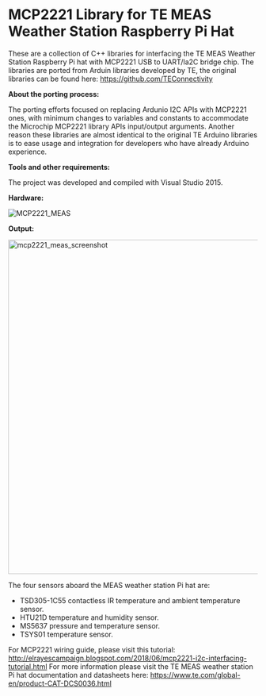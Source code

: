 # MCP2221 Library for TE MEAS Weather Station Raspberry Pi Hat
These are a collection of C++ libraries for interfacing the TE MEAS Weather Station Raspberry Pi hat with MCP2221 USB to UART/Ia2C bridge chip. The libraries are ported from Arduin libraries developed by TE, the original libraries can be found here: https://github.com/TEConnectivity

**About the porting process:**

The porting efforts focused on replacing Ardunio I2C APIs with MCP2221 ones, with minimum changes to variables and constants to accommodate the Microchip MCP2221 library APIs input/output arguments. Another reason these libraries are almost identical to the original TE Arduino libraries is to ease usage and integration for developers who have already Arduino experience. 

**Tools and other requirements:**

The project was developed and compiled with Visual Studio 2015.

**Hardware:**

![MCP2221_MEAS](https://user-images.githubusercontent.com/8460504/96188790-2cb80a80-0ef4-11eb-977c-e719eeb9de13.jpg)

**Output:**


<img width="674" alt="mcp2221_meas_screenshot" src="https://user-images.githubusercontent.com/8460504/96192810-b0292a00-0efb-11eb-99f6-dc7b5b470bcd.png">

The four sensors aboard the MEAS weather station Pi hat are:
- TSD305-1C55 contactless IR temperature and ambient temperature sensor.
- HTU21D temperature and humidity sensor.
- MS5637 pressure and temperature sensor.
- TSYS01 temperature sensor.

For MCP2221 wiring guide, please visit this tutorial: http://elrayescampaign.blogspot.com/2018/06/mcp2221-i2c-interfacing-tutorial.html
For more information please visit the TE MEAS weather station Pi hat documentation and datasheets here: https://www.te.com/global-en/product-CAT-DCS0036.html
